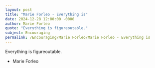 ```yaml
---
layout: post
title: "Marie Forleo - Everything is"
date: 2024-12-28 12:00:00 -0000
author: Marie Forleo
quote: "Everything is figureoutable."
subject: Encouraging
permalink: /Encouraging/Marie Forleo/Marie Forleo - Everything is
---
```


Everything is figureoutable.

- Marie Forleo

